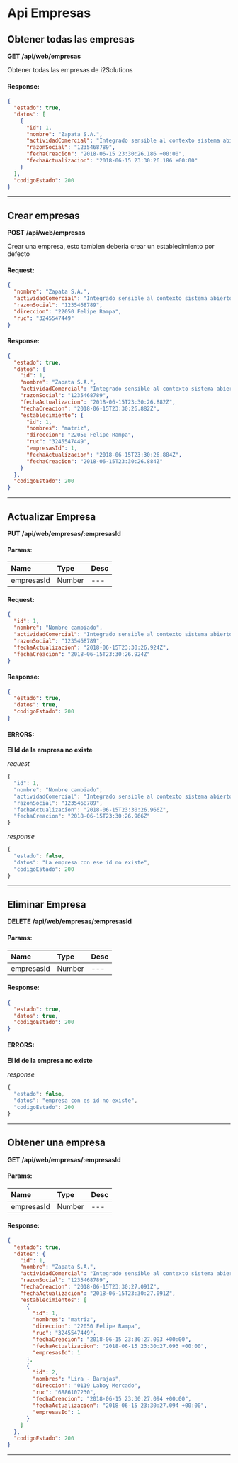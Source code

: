 # Api Empresas

## Obtener todas las empresas

__GET__ __/api/web/empresas__

Obtener todas las empresas de i2Solutions
#### Response:

```json
{
  "estado": true,
  "datos": [
    {
      "id": 1,
      "nombre": "Zapata S.A.",
      "actividadComercial": "Integrado sensible al contexto sistema abierto",
      "razonSocial": "1235468789",
      "fechaCreacion": "2018-06-15 23:30:26.186 +00:00",
      "fechaActualizacion": "2018-06-15 23:30:26.186 +00:00"
    }
  ],
  "codigoEstado": 200
}
```


___



## Crear empresas

__POST__ __/api/web/empresas__

Crear una empresa, esto tambien deberia crear un establecimiento por defecto
#### Request:

```json
{
  "nombre": "Zapata S.A.",
  "actividadComercial": "Integrado sensible al contexto sistema abierto",
  "razonSocial": "1235468789",
  "direccion": "22050 Felipe Rampa",
  "ruc": "3245547449"
}
```

#### Response:

```json
{
  "estado": true,
  "datos": {
    "id": 1,
    "nombre": "Zapata S.A.",
    "actividadComercial": "Integrado sensible al contexto sistema abierto",
    "razonSocial": "1235468789",
    "fechaActualizacion": "2018-06-15T23:30:26.882Z",
    "fechaCreacion": "2018-06-15T23:30:26.882Z",
    "establecimiento": {
      "id": 1,
      "nombres": "matriz",
      "direccion": "22050 Felipe Rampa",
      "ruc": "3245547449",
      "empresasId": 1,
      "fechaActualizacion": "2018-06-15T23:30:26.884Z",
      "fechaCreacion": "2018-06-15T23:30:26.884Z"
    }
  },
  "codigoEstado": 200
}
```


___



## Actualizar Empresa

__PUT__ __/api/web/empresas/:empresasId__


#### Params:
| Name       | Type    | Desc |
| :--------- | :------ | :-------|
| empresasId | Number |   ---   |
	

#### Request:

```json
{
  "id": 1,
  "nombre": "Nombre cambiado",
  "actividadComercial": "Integrado sensible al contexto sistema abierto",
  "razonSocial": "1235468789",
  "fechaActualizacion": "2018-06-15T23:30:26.924Z",
  "fechaCreacion": "2018-06-15T23:30:26.924Z"
}
```

#### Response:

```json
{
  "estado": true,
  "datos": true,
  "codigoEstado": 200
}
```

#### ERRORS:
__El Id de la empresa no existe__




_request_

```js
{
  "id": 1,
  "nombre": "Nombre cambiado",
  "actividadComercial": "Integrado sensible al contexto sistema abierto",
  "razonSocial": "1235468789",
  "fechaActualizacion": "2018-06-15T23:30:26.966Z",
  "fechaCreacion": "2018-06-15T23:30:26.966Z"
}
```

_response_

```js
{
  "estado": false,
  "datos": "La empresa con ese id no existe",
  "codigoEstado": 200
}
```
	
	


___



## Eliminar Empresa

__DELETE__ __/api/web/empresas/:empresasId__


#### Params:
| Name       | Type    | Desc |
| :--------- | :------ | :-------|
| empresasId | Number |   ---   |
	

#### Response:

```json
{
  "estado": true,
  "datos": true,
  "codigoEstado": 200
}
```

#### ERRORS:
__El Id de la empresa no existe__




_response_

```js
{
  "estado": false,
  "datos": "empresa con es id no existe",
  "codigoEstado": 200
}
```
	
	


___



## Obtener una empresa

__GET__ __/api/web/empresas/:empresasId__


#### Params:
| Name       | Type    | Desc |
| :--------- | :------ | :-------|
| empresasId | Number |   ---   |
	

#### Response:

```json
{
  "estado": true,
  "datos": {
    "id": 1,
    "nombre": "Zapata S.A.",
    "actividadComercial": "Integrado sensible al contexto sistema abierto",
    "razonSocial": "1235468789",
    "fechaCreacion": "2018-06-15T23:30:27.091Z",
    "fechaActualizacion": "2018-06-15T23:30:27.091Z",
    "establecimientos": [
      {
        "id": 1,
        "nombres": "matriz",
        "direccion": "22050 Felipe Rampa",
        "ruc": "3245547449",
        "fechaCreacion": "2018-06-15 23:30:27.093 +00:00",
        "fechaActualizacion": "2018-06-15 23:30:27.093 +00:00",
        "empresasId": 1
      },
      {
        "id": 2,
        "nombres": "Lira - Barajas",
        "direccion": "0119 Laboy Mercado",
        "ruc": "6886107230",
        "fechaCreacion": "2018-06-15 23:30:27.094 +00:00",
        "fechaActualizacion": "2018-06-15 23:30:27.094 +00:00",
        "empresasId": 1
      }
    ]
  },
  "codigoEstado": 200
}
```


___



